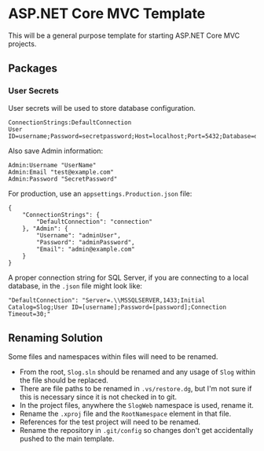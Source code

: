 # ASP.NET Core MVC Template

This will be a general purpose template for starting ASP.NET Core MVC projects.

## Packages

### User Secrets

User secrets will be used to store database configuration.

    ConnectionStrings:DefaultConnection
    User ID=username;Password=secretpassword;Host=localhost;Port=5432;Database=dbname;Pooling=true;

Also save Admin information:

    Admin:Username "UserName"
    Admin:Email "test@example.com"
    Admin:Password "SecretPassword"

For production, use an `appsettings.Production.json` file:

    {
        "ConnectionStrings": {
            "DefaultConnection": "connection"
        }, "Admin": {
            "Username": "adminUser",
            "Password": "adminPassword",
            "Email": "admin@example.com"
        }
    }

A proper connection string for SQL Server, if you are connecting to a local database, in the `.json` file might look like:

	"DefaultConnection": "Server=.\\MSSQLSERVER,1433;Initial Catalog=Slog;User ID=[username];Password=[password];Connection Timeout=30;"

## Renaming Solution

Some files and namespaces within files will need to be renamed.

* From the root, `Slog.sln` should be renamed and any usage of `Slog` within the file should be replaced.
* There are file paths to be renamed in `.vs/restore.dg`, but I'm not sure if this is necessary since it is not checked in to git.
* In the project files, anywhere the `SlogWeb` namespace is used, rename it.
* Rename the `.xproj` file and the `RootNamespace` element in that file.
* References for the test project will need to be renamed.
* Rename the repository in `.git/config` so changes don't get accidentally pushed to the main template.
